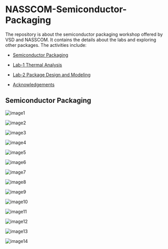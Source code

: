# NASSCOM-Semiconductor-Packaging
The repository is about the semiconductor packaging workshop offered by VSD and NASSCOM.
It contains the details about the labs and exploring other packages.
The activities include:
<div class="toc">
  <ul>
    <li><a href="#header-1">Semiconductor Packaging</a></li>
  </ul>
</div>  

<div class="toc">
  <ul>
    <li><a href="#header-2">Lab-1 Thermal Analysis</a></li>
  </ul>
</div>  

<div class="toc">
  <ul>
    <li><a href="#header-3">Lab-2 Package Design and Modeling</a></li>
  </ul>
</div>  

<div class="toc">
  <ul>
    <li><a href="#header-6">Acknowledgements</a></li>
  </ul>
</div>  


## <h2 id="header-1">Semiconductor Packaging</h2>

![image1](https://github.com/user-attachments/assets/7e5e9292-ca7c-408b-bb15-689e49ecf89f)

![image2](https://github.com/user-attachments/assets/cbe4ecca-76da-4edf-ba62-a27939809a12)

![image3](https://github.com/user-attachments/assets/ccf83158-bd49-4e6c-9516-6e2d921155bb)

![image4](https://github.com/user-attachments/assets/53b01a0d-780e-4d3a-ac7d-aad4da460c04)

![image5](https://github.com/user-attachments/assets/ee8bdb43-80c6-4162-9e63-861bf12503fd)

![image6](https://github.com/user-attachments/assets/ce4be847-d1be-4866-8336-a77c43e33bdb)

![image7](https://github.com/user-attachments/assets/4860aaff-7e1f-4942-8ebf-fd03ec3b6e32)

![image8](https://github.com/user-attachments/assets/ce924e9c-742a-435b-84c0-f85df99802b2)

![image9](https://github.com/user-attachments/assets/44b58333-e686-4d6a-8901-de239873be07)

![image10](https://github.com/user-attachments/assets/18f589ff-fb02-4748-ae93-abb5da4ce45c)

![image11](https://github.com/user-attachments/assets/32e0454d-040c-4cfb-89b1-10c48476e6f5)

![image12](https://github.com/user-attachments/assets/be225f4a-4d86-4085-a066-cf679496ce22)

![image13](https://github.com/user-attachments/assets/a7e43718-0866-43ca-8634-ad88a505b055)

![image14](https://github.com/user-attachments/assets/ae0f45c1-cb84-441f-a9b7-46ddbbf79818)


